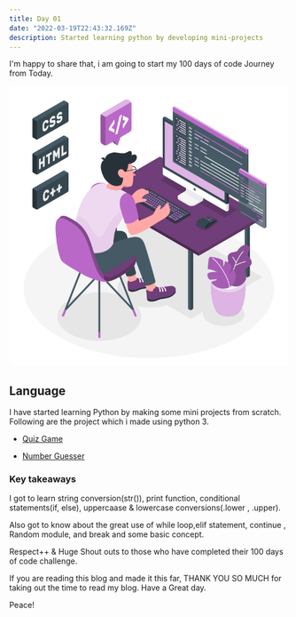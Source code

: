 ```yaml
---
title: Day 01
date: "2022-03-19T22:43:32.169Z"
description: Started learning python by developing mini-projects
---
```


I'm happy to share that, i am going to start my 100 days of code Journey from Today.

![coding](./webdev.png)

## Language

I have started learning Python by making some mini projects from scratch.
Following are the project which i made using python 3.

- [Quiz Game](https://github.com/jay-2000/lip.py/blob/main/quiz_game.py)

- [Number Guesser](https://github.com/jay-2000/lip.py/blob/main/number_guesser.py)

### Key takeaways

I got to learn string conversion(str()), print function, conditional statements(if, else), uppercaase & lowercase conversions(.lower , .upper).

Also got to know about the great use of while loop,elif statement, continue , Random module, and break and some basic concept.




Respect++ & Huge Shout outs to those who have completed their 100 days of code challenge.

If you are reading this blog and made it this far, THANK YOU SO MUCH for taking out the time to read my blog. Have a Great day.

Peace!